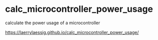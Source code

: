 # calc_microcontroller_power_usage
calculate the power usage of a microcontroller

https://laerrylaessig.github.io/calc_microcontroller_power_usage/
